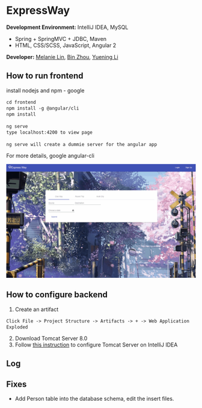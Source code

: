 # ExpressWay


**Development Environment:** IntelliJ IDEA, MySQL
* Spring + SpringMVC + JDBC, Maven
* HTML, CSS/SCSS, JavaScript, Angular 2

**Developer:** [Melanie Lin](https://github.com/captain-melanie), [Bin Zhou](https://github.com/bizzhou), [Yuening Li]()

## How to run frontend

install nodejs and npm - google

```
cd frontend
npm install -g @angular/cli
npm install

ng serve
type localhost:4200 to view page

ng serve will create a dummie server for the angular app
```
For more details, google angular-cli

![GitHub Logo](frontend/app2.gif)

## How to configure backend
1. Create an artifact
```
Click File -> Project Structure -> Artifacts -> + -> Web Application Exploded
```
2. Download Tomcat Server 8.0
3. Follow [this instruction](https://www.mkyong.com/intellij/intellij-idea-run-debug-web-application-on-tomcat) to configure Tomcat Server on IntelliJ IDEA

## Log

## Fixes
- Add Person table into the database schema, edit the insert files.
